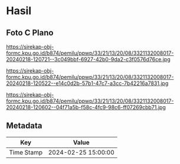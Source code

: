 # Hasil

## Foto C Plano

https://sirekap-obj-formc.kpu.go.id/b874/pemilu/ppwp/33/21/13/20/08/3321132008017-20240218-120721--3c049bbf-6927-42b0-9da2-c3f0576d76ce.jpg

https://sirekap-obj-formc.kpu.go.id/b874/pemilu/ppwp/33/21/13/20/08/3321132008017-20240218-120522--e14c0d2b-57b1-47c7-a3cc-7b42216a7831.jpg

https://sirekap-obj-formc.kpu.go.id/b874/pemilu/ppwp/33/21/13/20/08/3321132008017-20240218-120602--04f71a5b-f58c-4fc9-98c6-ff07269cbb71.jpg


## Metadata

| Key        | Value               |
| ---------- | ------------------- |
| Time Stamp | 2024-02-25 15:00:00 |



